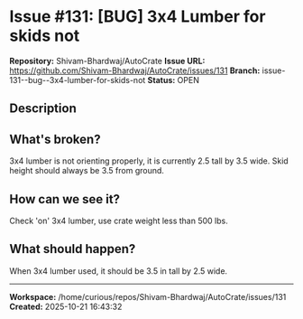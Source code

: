# Issue #131: [BUG] 3x4 Lumber for skids not

**Repository:** Shivam-Bhardwaj/AutoCrate
**Issue URL:** https://github.com/Shivam-Bhardwaj/AutoCrate/issues/131
**Branch:** issue-131--bug--3x4-lumber-for-skids-not
**Status:** OPEN

## Description

## What's broken?

3x4 lumber is not orienting properly, it is currently 2.5 tall by 3.5 wide. 
Skid height should always be 3.5 from ground.

## How can we see it?

Check 'on' 3x4 lumber, use crate weight less than 500 lbs. 

## What should happen?

When 3x4 lumber used, it should be 3.5 in tall by 2.5 wide.

---

**Workspace:** /home/curious/repos/Shivam-Bhardwaj/AutoCrate/issues/131
**Created:** 2025-10-21 16:43:32
